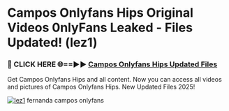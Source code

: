 # Campos Onlyfans Hips Original Videos 0nlyFans Leaked - Files Updated! (lez1)

<h3>🔴 CLICK HERE 🌐==►► <a href="https://best4dudes.click/HH4t6V" rel="nofollow">Campos Onlyfans Hips Updated Files</a></h3>

Get Campos Onlyfans Hips and all content. Now you can access all videos and pictures of Campos Onlyfans Hips. New Updated Files 2025!

[![lez1](https://github.com/user-attachments/assets/8c521d6e-e6e3-4a75-9320-d58ab9d79d5b)](https://best4dudes.click/HH4t6V)
fernanda campos onlyfans